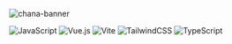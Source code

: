 ![chana-banner](https://user-images.githubusercontent.com/87859354/178324245-5b4fa318-625b-461d-8f97-6e534f35376b.png)

![JavaScript](https://img.shields.io/badge/javascript-%23323330.svg?style=for-the-badge&logo=javascript&logoColor=%23F7DF1E)      ![Vue.js](https://img.shields.io/badge/vuejs-%2335495e.svg?style=for-the-badge&logo=vuedotjs&logoColor=%234FC08D)     ![Vite](https://img.shields.io/badge/vite-%23646CFF.svg?style=for-the-badge&logo=vite&logoColor=white)      ![TailwindCSS](https://img.shields.io/badge/tailwindcss-%2338B2AC.svg?style=for-the-badge&logo=tailwind-css&logoColor=white)      ![TypeScript](https://img.shields.io/badge/typescript-%23007ACC.svg?style=for-the-badge&logo=typescript&logoColor=white)
